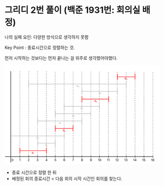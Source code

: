 # 그리디 2번 풀이 (백준 1931번: 회의실 배정)

나의 실패 요인: 다양한 방식으로 생각하지 못함

Key Point : 종료시간으로 정렬하는 것.

먼저 시작하는 것보다는 먼저 끝나는 걸 위주로 생각했어야했다.

![img.png](img.png)

* 종료 시간으로 정렬 한 뒤
* 배정된 회의 종료시간 < 다음 회의 시작 시간인 회의를 찾는다.
